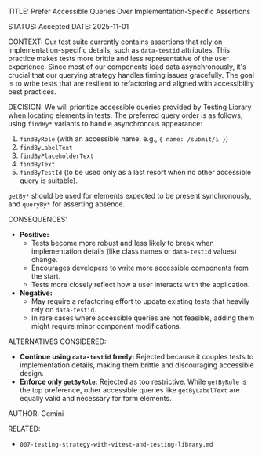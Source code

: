 TITLE: Prefer Accessible Queries Over Implementation-Specific Assertions

STATUS: Accepted
DATE: 2025-11-01

CONTEXT:
Our test suite currently contains assertions that rely on implementation-specific details, such as `data-testid` attributes. This practice makes tests more brittle and less representative of the user experience. Since most of our components load data asynchronously, it's crucial that our querying strategy handles timing issues gracefully. The goal is to write tests that are resilient to refactoring and aligned with accessibility best practices.

DECISION:
We will prioritize accessible queries provided by Testing Library when locating elements in tests. The preferred query order is as follows, using `findBy*` variants to handle asynchronous appearance:

1.  `findByRole` (with an accessible name, e.g., `{ name: /submit/i }`)
2.  `findByLabelText`
3.  `findByPlaceholderText`
4.  `findByText`
5.  `findByTestId` (to be used only as a last resort when no other accessible query is suitable).

`getBy*` should be used for elements expected to be present synchronously, and `queryBy*` for asserting absence.

CONSEQUENCES:

- **Positive:**
  - Tests become more robust and less likely to break when implementation details (like class names or `data-testid` values) change.
  - Encourages developers to write more accessible components from the start.
  - Tests more closely reflect how a user interacts with the application.
- **Negative:**
  - May require a refactoring effort to update existing tests that heavily rely on `data-testid`.
  - In rare cases where accessible queries are not feasible, adding them might require minor component modifications.

ALTERNATIVES CONSIDERED:

- **Continue using `data-testid` freely:** Rejected because it couples tests to implementation details, making them brittle and discouraging accessible design.
- **Enforce only `getByRole`:** Rejected as too restrictive. While `getByRole` is the top preference, other accessible queries like `getByLabelText` are equally valid and necessary for form elements.

AUTHOR: Gemini

RELATED:

- `007-testing-strategy-with-vitest-and-testing-library.md`
